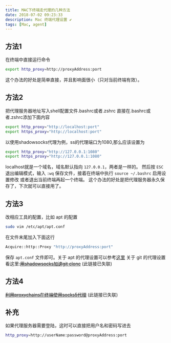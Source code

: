 ```yaml
---
title: MAC下终端走代理的几种方法
date: 2018-07-02 09:23:33
description: Mac 终端代理设置 ✔️
tags: [Mac, agent]
---
```


## 方法1

在终端中直接运行命令

``` bash
export http_proxy=http://proxyAddress:port
```

这个办法的好处是简单直接，并且影响面很小（只对当前终端有效）。

## 方法2

把代理服务器地址写入shell配置文件.bashrc或者.zshrc
直接在.bashrc或者.zshrc添加下面内容

``` bash
export http_proxy="http://localhost:port"
export https_proxy="http://localhost:port"
```

以使用shadowsocks代理为例，ss的代理端口为1080,那么应该设置为

``` bash
export http_proxy="http://127.0.0.1:1080"
export https_proxy="http://127.0.0.1:1080"
```

localhost就是一个域名，域名默认指向 `127.0.0.1`，两者是一样的。
然后按 `ESC` 退出编辑模式，输入 `:wq` 保存文件，接着在终端中执行 `source ~/.bashrc` 启用设置修改
或者退出当前终端再起一个终端。 这个办法的好处是把代理服务器永久保存了，下次就可以直接用了。

## 方法3

改相应工具的配置，比如 apt 的配置

``` bash
sudo vim /etc/apt/apt.conf
```

在文件末尾加入下面这行

``` bash
Acquire::http::Proxy "http://proxyAddress:port"
```

保存 `apt.conf` 文件即可。关于 apt 的代理设置可以参考[这里](http://askubuntu.com/questions/349702/apt-conf-acquirehttpproxy-proxyserverport-seems-not-to-be-used-ubuntu-13)
关于 git 的代理设置看这里:~~[用shadowsocks加速git clone](http://blog.fazero.cc/2015/07/11/%E7%94%A8shadowsocks%E5%8A%A0%E9%80%9Fgit-clone/)~~ (此链接已失联)

## 方法4

~~[利用proxychains在终端使用socks5代理](http://blog.fazero.cc/2015/08/31/%E5%88%A9%E7%94%A8proxychains%E5%9C%A8%E7%BB%88%E7%AB%AF%E4%BD%BF%E7%94%A8socks5%E4%BB%A3%E7%90%86/)~~ (此链接已失联)

## 补充

如果代理服务器需要登陆，这时可以直接把用户名和密码写进去

``` bash
http_proxy=http://userName:password@proxyAddress:port
```

